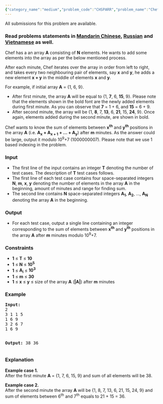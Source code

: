 ```yaml
---
{"category_name":"medium","problem_code":"CHSPARR","problem_name":"Chef and Super Array","languages_supported":{"0":"ADA","1":"ASM","2":"BASH","3":"BF","4":"C","5":"C99 strict","6":"CAML","7":"CLOJ","8":"CLPS","9":"CPP 4.3.2","10":"CPP 4.9.2","11":"CPP14","12":"CS2","13":"D","14":"ERL","15":"FORT","16":"FS","17":"GO","18":"HASK","19":"ICK","20":"ICON","21":"JAVA","22":"JS","23":"LISP clisp","24":"LISP sbcl","25":"LUA","26":"NEM","27":"NICE","28":"NODEJS","29":"PAS fpc","30":"PAS gpc","31":"PERL","32":"PERL6","33":"PHP","34":"PIKE","35":"PRLG","36":"PYPY","37":"PYTH","38":"PYTH 3.4","39":"RUBY","40":"SCALA","41":"SCM chicken","42":"SCM guile","43":"SCM qobi","44":"ST","45":"TCL","46":"TEXT","47":"WSPC"},"max_timelimit":1,"source_sizelimit":50000,"problem_author":"antoniuk1","problem_tester":"kevinsogo,xcwgf666","date_added":"21-07-2015","tags":{"0":"algebra","1":"antoniuk1","2":"medium","3":"series","4":"snckpa16"},"editorial_url":"http://discuss.codechef.com/problems/CHSPARR","time":{"view_start_date":1465140600,"submit_start_date":1465140600,"visible_start_date":1465140600,"end_date":1735669800},"layout":"problem"}
---
```

<span class="solution-visible-txt">All submissions for this problem are available.</span><h3>Read problems statements in <a target="_blank" href="/download/translated/SNCKPA16/mandarin/CHSPARR.pdf">Mandarin Chinese</a>, <a target="_blank" href="/download/translated/SNCKPA16/russian/CHSPARR.pdf">Russian</a> and <a target="_blank" href="/download/translated/SNCKPA16/vietnamese/CHSPARR.pdf">Vietnamese</a> as well.</h3>
<p>Chef has a an array <b>A</b> consisting of <b>N</b> elements. He wants to add some elements into the array as per the below mentioned process.</p>
<p>After each minute, Chef iterates over the array in order from left to right, and takes every two neighbouring pair of elements, say <b>x</b> and <b>y</b>, he adds a new element <b>x + y</b> in the middle of elements <b>x</b> and <b>y</b>.</p>
<p>For example, if initial array <b>A</b> = {1, 6, 9}.</p>
<ul>
<li>After first minute, the array <b>A</b> will be equal to {1, <b>7</b>, 6, <b>15</b>, 9}. Please note that the elements shown in the bold font are the newly added elements during first minute. As you can observe that <b>7</b> = 1 + 6, and <b>15</b> = 6 + 9.</li>
<li>After second minute, the array will be {1, <b>8</b>, 7, <b>13</b>, 6, <b>21</b>, 15, <b>24</b>, 9}. Once again, elements added during the second minute, are shown in bold. </li>
</ul>
<p>Chef wants to know the sum of elements between <b>x<sup>th</sup></b> and <b>y<sup>th</sup></b> positions in the array <b>A</b> (i.e. <b>A<sub>x</sub> + A<sub>x + 1</sub> + ... + A<sub>y</sub></b>) after <b>m</b> minutes. As the answer could be large, output it modulo 10<sup>9</sup>+7 (1000000007). Please note that we use 1 based indexing in the problem.</p>
<h3>Input</h3>
<ul>
<li>The first line of the input contains an integer <b>T</b> denoting the number of test cases. The description of <b>T</b> test cases follows.</li>
<li>The first line of each test case contains four space-separated integers <b>N</b>, <b>m</b>, <b>x</b>, <b>y</b> denoting the number of elements in the array <b>A</b> in the beginning, amount of minutes and range for finding sum.</li>
<li>The second line contains <b>N</b> space-separated integers <b>A<sub>1</sub></b>, <b>A<sub>2</sub></b>, ..., <b>A<sub>N</sub></b> denoting the array <b>A</b> in the beginning. </li>
</ul>
<h3>Output</h3>
<ul>
<li>For each test case, output a single line containing an integer corresponding to the sum of elements between <b>x<sup>th</sup></b> and <b>y<sup>th</sup></b> positions in the array <b>A</b> after <b>m</b> minutes modulo 10<sup>9</sup>+7.</li>
</ul>
<h3>Constraints</h3>
<ul>
<li><b>1</b> ≤ <b>T</b> ≤ <b>10</b></li>
<li><b>1</b> ≤ <b>N</b> ≤ <b>10<sup>5</sup></b></li>
<li><b>1</b> ≤ <b>A<sub>i</sub></b> ≤ <b>10<sup>3</sup></b></li>
<li><b>1</b> ≤ <b>m</b> ≤ <b>30</b></li>
<li><b>1</b> ≤ <b>x</b> ≤ <b>y</b> ≤ size of the array <b>A</b> (<b>|A|</b>) after <b>m</b> minutes</li>
</ul>
<h3>Example</h3>
<pre><b>Input:</b>
2
3 1 1 5
1 6 9
3 2 6 7
1 6 9

<b>Output:</b>
38
36
</pre>
<h3>Explanation</h3>
<p><b>Example case 1.</b><br /> After the first minute <b>A</b> = {1, 7, 6, 15, 9} and sum of all elements will be 38.</p>
<p><b>Example case 2.</b><br /> After the second minute the array <b>A</b> will be {1, 8, 7, 13, 6, 21, 15, 24, 9} and sum of elements between 6<sup>th</sup> and 7<sup>th</sup> equals to 21 + 15 = 36.</p>